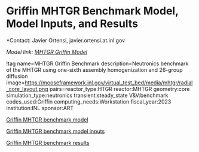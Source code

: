 # Griffin MHTGR Benchmark Model, Model Inputs, and Results

*Contact: Javier Ortensi, javier.ortensi.at.inl.gov

*Model link: [MHTGR Griffin Model](https://github.com/idaholab/virtual_test_bed/tree/main/htgr/mhtgr/mhtgr_griffin)*

!tag name=MHTGR Griffin Benchmark
     description=Neutronics benchmark of the MHTGR using one-sixth assembly homogenization and 26-group diffusion
     image=https://mooseframework.inl.gov/virtual_test_bed/media/mhtgr/radial_core_layout.png
     pairs=reactor_type:HTGR
                       reactor:MHTGR
                       geometry:core
                       simulation_type:neutronics
                       transient:steady_state
                       V&V:benchmark
                       codes_used:Griffin
                       computing_needs:Workstation
                       fiscal_year:2023
                       institution:INL
                       sponsor:ART

[Griffin MHTGR benchmark model](mhtgr_griffin/mhtgr350_model.md)

[Griffin MHTGR benchmark model inputs](mhtgr_griffin/mhtgr350_model_inputs.md)

[Griffin MHTGR benchmark results](mhtgr_griffin/mhtgr350_results.md)

